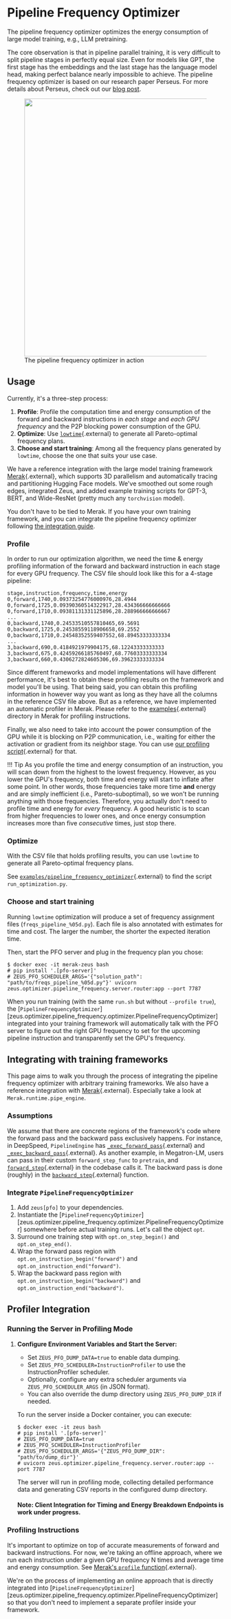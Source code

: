 # Pipeline Frequency Optimizer

The pipeline frequency optimizer optimizes the energy consumption of large model training, e.g., LLM pretraining.

The core observation is that in pipeline parallel training, it is very difficult to split pipeline stages in perfectly equal size.
Even for models like GPT, the first stage has the embeddings and the last stage has the language model head, making perfect balance nearly impossible to achieve.
The pipeline frequency optimizer is based on our research paper Perseus.
For more details about Perseus, check out our [blog post](../research_overview/perseus.md).

<figure>
  <img src="../../research_overview/img/wide-resnet.gif" width=600px>
  <figcaption>The pipeline frequency optimizer in action</figcaption>
</figure>

## Usage

Currently, it's a three-step process:

1. **Profile**: Profile the computation time and energy consumption of the forward and backward instructions in *each stage* and *each GPU frequency* and the P2P blocking power consumption of the GPU.
2. **Optimize**: Use [`lowtime`](https://github.com/ml-energy/lowtime){.external} to generate all Pareto-optimal frequency plans.
3. **Choose and start training**: Among all the frequency plans generated by `lowtime`, choose the one that suits your use case.

We have a reference integration with the large model training framework [Merak](https://github.com/ml-energy/merak-zeus){.external}, which supports 3D parallelism and automatically tracing and partitioning Hugging Face models.
We've smoothed out some rough edges, integrated Zeus, and added example training scripts for GPT-3, BERT, and Wide-ResNet (pretty much any `torchvision` model).

You don't have to be tied to Merak.
If you have your own training framework, and you can integrate the pipeline frequency optimizer following [the integration guide](#integrating-with-training-frameworks).

### Profile

In order to run our optimization algorithm, we need the time & energy profiling information of the forward and backward instruction in each stage for every GPU frequency.
The CSV file should look like this for a 4-stage pipeline:

```csv
stage,instruction,frequency,time,energy
0,forward,1740,0.09373254776000976,28.4944
0,forward,1725,0.09390360514322917,28.434366666666666
0,forward,1710,0.09381131331125896,28.288966666666667
...
0,backward,1740,0.24533510557810465,69.5691
0,backward,1725,0.24538559118906658,69.2552
0,backward,1710,0.24548352559407552,68.89453333333334
...
3,backward,690,0.4184921979904175,68.12243333333333
3,backward,675,0.42459266185760497,68.77603333333334
3,backward,660,0.4306272824605306,69.39623333333334
```

Since different frameworks and model implementations will have different performance, it's best to obtain these profiling results on the framework and model you'll be using.
That being said, you can obtain this profiling information in however way you want as long as they have all the columns in the reference CSV file above.
But as a reference, we have implemented an automatic profiler in Merak.
Please refer to the [examples](https://github.com/ml-energy/merak-zeus/tree/main/examples){.external} directory in Merak for profiling instructions.

Finally, we also need to take into account the power consumption of the GPU while it is blocking on P2P communication, i.e., waiting for either the activation or gradient from its neighbor stage.
You can use [our profiling script](https://github.com/ml-energy/zeus/tree/master/examples/pipeline_frequency_optimizer/profile_p2p.py){.external} for that.

!!! Tip
    As you profile the time and energy consumption of an instruction, you will scan down from the highest to the lowest frequency.
    However, as you lower the GPU's frequency, both time and energy will start to inflate after some point.
    In other words, those frequencies take more time **and** energy and are simply inefficient (i.e., Pareto-suboptimal), so we won't be running anything with those frequencies.
    Therefore, you actually don't need to profile time and energy for *every* frequency.
    A good heuristic is to scan from higher frequencies to lower ones, and once energy consumption increases more than five *consecutive* times, just stop there.

### Optimize

With the CSV file that holds profiling results, you can use `lowtime` to generate all Pareto-optimal frequency plans.

See [`examples/pipeline_frequency_optimizer`](https://github.com/ml-energy/zeus/tree/master/examples/pipeline_frequency_optimizer){.external} to find the script `run_optimization.py`.

### Choose and start training

Running `lowtime` optimization will produce a set of frequency assignment files (`freqs_pipeline_%05d.py`).
Each file is also annotated with estimates for time and cost.
The larger the number, the shorter the expected iteration time.

Then, start the PFO server and plug in the frequency plan you chose:

```console
$ docker exec -it merak-zeus bash
# pip install '.[pfo-server]'
# ZEUS_PFO_SCHEDULER_ARGS='{"solution_path": "path/to/freqs_pipeline_%05d.py"}' uvicorn zeus.optimizer.pipeline_frequency.server.router:app --port 7787
```

When you run training (with the same `run.sh` but without `--profile true`), the [`PipelineFrequencyOptimizer`][zeus.optimizer.pipeline_frequency.optimizer.PipelineFrequencyOptimizer] integrated into your training framework will automatically talk with the PFO server to figure out the right GPU frequency to set for the upcoming pipeline instruction and transparently set the GPU's frequency.

## Integrating with training frameworks

This page aims to walk you through the process of integrating the pipeline frequency optimizer with arbitrary training frameworks.
We also have a reference integration with [Merak](https://github.com/ml-energy/merak-zeus){.external}.
Especially take a look at `Merak.runtime.pipe_engine`.

### Assumptions

We assume that there are concrete regions of the framework's code where the forward pass and the backward pass exclusively happens.
For instance, in DeepSpeed, `PipelineEngine` has [`_exec_forward_pass`](https://github.com/microsoft/DeepSpeed/blob/4fc181b01077521ba42379013ce91a1c294e5d8e/deepspeed/runtime/pipe/engine.py#L626){.external} and [`_exec_backward_pass`](https://github.com/microsoft/DeepSpeed/blob/4fc181b01077521ba42379013ce91a1c294e5d8e/deepspeed/runtime/pipe/engine.py#L703){.external}.
As another example, in Megatron-LM, users can pass in their custom `forward_step_func` to `pretrain`, and [`forward_step`](https://github.com/NVIDIA/Megatron-LM/blob/79a9feef261352ac1ee80b36f2cf73c20f864965/megatron/core/pipeline_parallel/schedules.py#L149){.external} in the codebase calls it. The backward pass is done (roughly) in the [`backward_step`](https://github.com/NVIDIA/Megatron-LM/blob/79a9feef261352ac1ee80b36f2cf73c20f864965/megatron/core/pipeline_parallel/schedules.py#L216){.external} function.

### Integrate `PipelineFrequencyOptimizer`

1. Add `zeus[pfo]` to your dependencies.
1. Instantiate the [`PipelineFrequencyOptimizer`][zeus.optimizer.pipeline_frequency.optimizer.PipelineFrequencyOptimizer] somewhere before actual training runs. Let's call the object `opt`.
1. Surround one training step with `opt.on_step_begin()` and `opt.on_step_end()`.
1. Wrap the forward pass region with `opt.on_instruction_begin("forward")` and `opt.on_instruction_end("forward")`.
1. Wrap the backward pass region with `opt.on_instruction_begin("backward")` and `opt.on_instruction_end("backward")`.


## Profiler Integration

### Running the Server in Profiling Mode

1. **Configure Environment Variables and Start the Server:**

   - Set `ZEUS_PFO_DUMP_DATA=true` to enable data dumping.
   - Set `ZEUS_PFO_SCHEDULER=InstructionProfiler` to use the InstructionProfiler scheduler.
   - Optionally, configure any extra scheduler arguments via `ZEUS_PFO_SCHEDULER_ARGS` (in JSON format).
   - You can also override the dump directory using `ZEUS_PFO_DUMP_DIR` if needed.

   To run the server inside a Docker container, you can execute:

   ```console
   $ docker exec -it zeus bash
   # pip install '.[pfo-server]'
   # ZEUS_PFO_DUMP_DATA=true
   # ZEUS_PFO_SCHEDULER=InstructionProfiler
   # ZEUS_PFO_SCHEDULER_ARGS='{"ZEUS_PFO_DUMP_DIR": "path/to/dump_dir"}'
   # uvicorn zeus.optimizer.pipeline_frequency.server.router:app --port 7787
    ```
    
    The server will run in profiling mode, collecting detailed performance data and generating CSV reports in the configured dump directory.

   #### Note: Client Integration for Timing and Energy Breakdown Endpoints is work under progress.


### Profiling Instructions

It's important to optimize on top of accurate measurements of forward and backward instructions.
For now, we're taking an offline approach, where we run each instruction under a given GPU frequency N times and average time and energy consumption.
See [Merak's `profile` function](https://github.com/ml-energy/merak-zeus/blob/40eb07f80b3b3c2905bde303b02a6f707193f083/Merak/merak_trainer.py#L620){.external}.

We're on the process of implementing an online approach that is directly integrated into [`PipelineFrequencyOptimizer`][zeus.optimizer.pipeline_frequency.optimizer.PipelineFrequencyOptimizer] so that you don't need to implement a separate profiler inside your framework.
